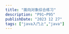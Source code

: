 ```yaml
---
title: "面向对象综合练习"
description: "P91~P95"
publishDate: "2023 12 27"
tags: ["java入门上","java"]
---
```


